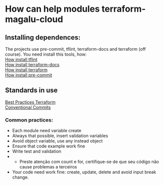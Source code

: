 # How can help modules terraform-magalu-cloud


## Installing dependences:
The projects use pre-commit, tflint, terraform-docs and terraform (off course). You need install this tools, how:<br>
[How install tflint](https://github.com/terraform-linters/tflint)<br>
[How install terraform-docs](https://terraform-docs.io/user-guide/installation/)<br>
[How install terraform](https://developer.hashicorp.com/terraform/install)<br>
[How install pre-commit](https://pre-commit.com/#install)<br>


## Standards in use
[Best Practices Terraform](https://www.terraform-best-practices.com/)<br>
[Conventional Commits](https://www.conventionalcommits.org/en/v1.0.0/)<br>


### Common practices:
- Each module need variable create
- Always that possible, insert validation variables
- Avoid object variable, use any instead object
- Ensure that code example work fine
- Write test and validation 
- - Preste atenção com count e for, certifique-se de que seu código não cause problemas a terceiros
- Your code need work fine: create, update, delete and avoid input break change.